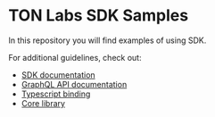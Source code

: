 # TON Labs SDK Samples
In this repository you will find examples of using SDK.

For additional guidelines, check out:

* [SDK documentation](https://docs.ton.dev/86757ecb2/p/92b041-overview "SDK documentation")
* [GraphQL API documentation](https://docs.ton.dev/86757ecb2/p/70a850-introduction "SDK GraphQL API documentation")
* [Typescript binding](http://github.com/tonlabs/ton-client-js "JS common library")
* [Core library](https://github.com/tonlabs/ton-sdk "SDK Core library")

